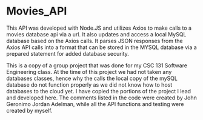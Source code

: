 # Movies_API
This API was developed with Node.JS and utilizes Axios to make calls to a movies database api via a url. It also updates and access a local MySQL database based on the Axios calls. It parses JSON responses from the Axios API calls into a format that can be stored in the MYSQL database via a prepared statement for added database security. 

This is a copy of a group project that was done for my CSC 131 Software Engineering class. At the time of this project we had not taken any databases classes, hence why the calls the local copy of the mySQL database do not function properly as we did not know how to host databases to the cloud yet. I have copied the portions of the project I lead and developed here. The comments listed in the code were created by John Geronimo Jordan Adelman, while all the API functions and testing were created by myself.
